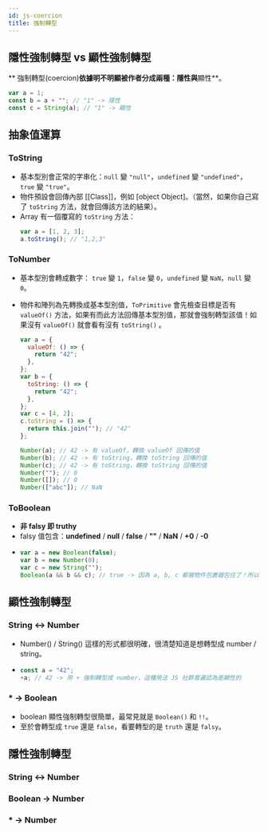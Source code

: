 ```yaml
---
id: js-coercion
title: 強制轉型
---
```


## 隱性強制轉型 vs 顯性強制轉型

** 強制轉型(coercion)**依據明不明顯被作者分成兩種：**隱性**與**顯性**。

```js
var a = 1;
const b = a + ""; // "1" -> 隱性
const c = String(a); // "1" -> 顯性
```

## 抽象值運算

### ToString

- 基本型別會正常的字串化：`null` 變 `"null"`，`undefined` 變 `"undefined"`，`true` 變 `"true"`。
- 物件預設會回傳內部 [[Class]]，例如 [object Object]。（當然，如果你自己寫了 `toString` 方法，就會回傳該方法的結果）。
- Array 有一個覆寫的 `toString` 方法：
  ```js
  var a = [1, 2, 3];
  a.toString(); // "1,2,3"
  ```

### ToNumber

- 基本型別會轉成數字： `true` 變 `1`，`false` 變 `0`，`undefined` 變 `NaN`，`null` 變 `0`。
- 物件和陣列為先轉換成基本型別值，`ToPrimitive` 會先檢查目標是否有 `valueOf()` 方法，如果有而此方法回傳基本型別值，那就會強制轉型該值！如果沒有 `valueOf()` 就會看有沒有 `toString()` 。

  ```js
  var a = {
    valueOf: () => {
      return "42";
    },
  };
  var b = {
    toString: () => {
      return "42";
    },
  };
  var c = [4, 2];
  c.toString = () => {
    return this.join(""); // "42"
  };

  Number(a); // 42 -> 有 valueOf，轉換 valueOf 回傳的值
  Number(b); // 42 -> 有 toString，轉換 toString 回傳的值
  Number(c); // 42 -> 有 toString，轉換 toString 回傳的值
  Number(""); // 0
  Number([]); // 0
  Number(["abc"]); // NaN
  ```

### ToBoolean

- **非 falsy 即 truthy**
- falsy 值包含：**undefined** / **null** / **false** / **""** / **NaN** / **+0** / **-0**
- ```js
  var a = new Boolean(false);
  var b = new Number(0);
  var c = new String("");
  Boolean(a && b && c); // true -> 因為 a, b, c 都被物件包裹器包住了！所以都是物件！物件是 truth！
  ```

## 顯性強制轉型

### String <-> Number

- Number() / String() 這樣的形式都很明確，很清楚知道是想轉型成 number / string。
- ```js
  const a = "42";
  +a; // 42 -> 用 + 強制轉型成 number，這種用法 JS 社群普遍認為是顯性的
  ```

### \* -> Boolean

- boolean 顯性強制轉型很簡單，最常見就是 `Boolean()` 和 `!!`。
- 至於會轉型成 `true` 還是 `false`，看要轉型的是 `truth` 還是 `falsy`。

## 隱性強制轉型

### String <-> Number

### Boolean -> Number

### \* -> Number
